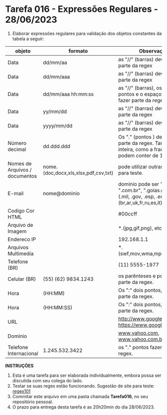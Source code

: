 # Tarefa 016 - Expressões Regulares - 28/06/2023

1. Elaborar expressões regulares para validação dos objetos constantes da tabela a seguir:

|objeto|formato|Observação|
|--|--|--|
|Data|dd/mm/aa|as "//" (barras) devem fazer parte da regex|
|Data|dd/mm/aaa|as "//" (barras) devem fazer parte da regex|
Data|dd/mm/aaa hh:mm:ss|as "//" (barras), os ":" dois pontos e o espaço devem fazer parte da regex|
|Data|yy/mm/dd|as "//" (barras) devem fazer parte da regex|
|Data|yyyy/mm/dd|as "//" (barras) devem fazer parte da regex|
|Número decimal|dd.ddd.ddd|Os "." (pontos ) devem fazer parte da regex. Tanto a parte inteira, como a fracionária podem conter de 1 a 5 casas|
|Nomes de Arquivos / documentos|nome.(doc,docx,xls,xlsx,pdf,csv,txt)|pode utilizar outras extensões para teste.|
|E-mail|nome@dominio|dominio pode ser ".com", ".com.br", ".goias.gov.br", "(.mil, .gov, .esp, .edu).(br,ar,uk,fr,ru,es,it)"|
|Codigo Cor HTML ||#00ccff|
|Arquivo de Imagem||*.(jpg,gif,png), etc.|
|Endereco IP ||192.168.1.1|
|Arquivos Multimedia ||*.(swf,mov,wma,mpg,mp3,wav)|
|Telefone (BR) ||(11) 5555-1977 |
|Celular (BR)|(55) (62) 9834.1243|os parênteses e pontos fazem parte da regex.|
|Hora|(HH:MM)|Os ":" dois pontos, fazem parte da regex.|
|Hora|(HH:MM:SS)|Os ":" dois pontos, fazem parte da regex.|
|URL||http://www.google.com, https://www.google.com.br |
|Domínio||www.yahoo.com, www.yahoo.com.br|
|Telefone Internacional |1.245.532.3422|os "." pontos fazem parte da regex.|




**INSTRUÇÕES**
1. Esta é uma tarefa para ser elaborada individualmente, embora possa ser discutida com seu colega do lado.
2. Testar se suas regex estão funcionando. Sugestão de site para teste: [regex101](regex101.com)
3. Commitar este arquivo em uma pasta chamada **Tarefa016**, no seu repositório pessoal.
4. O prazo para entrega desta tarefa é as 20h20min do dia 28/06/2023.
